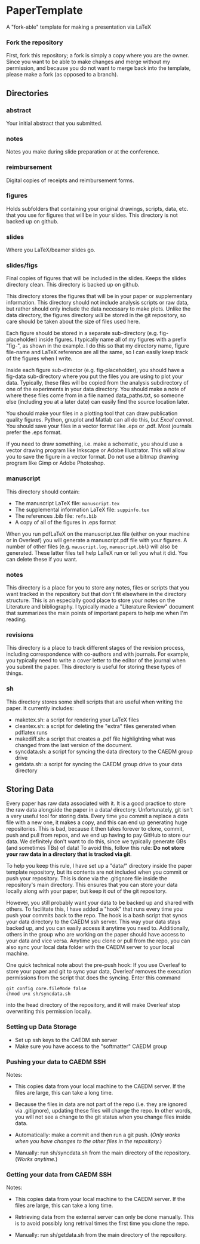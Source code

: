 # PaperTemplate
A "fork-able" template for making a presentation via LaTeX

### Fork the repository
First, fork this repository; a fork is simply a copy where you are the owner.
Since you want to be able to make changes and merge without my permission, and because you do not want to merge back into the template, please make a fork (as opposed to a branch).

## Directories

### abstract
Your initial abstract that you submitted.

### notes
Notes you make during slide preparation or at the conference.

### reimbursement
Digital copies of receipts and reimbursement forms.

### figures
Holds subfolders that containing your original drawings, scripts, data, etc. that you use for figures that will be in your slides.
This directory is not backed up on github.

### slides
Where you LaTeX/beamer slides go.

### slides/figs
Final copies of figures that will be included in the slides. Keeps the slides directory clean.
This directory is backed up on github.

This directory stores the figures that will be in your paper or supplementary information.
This directory should not include analysis scripts or raw data, but rather should only include the data necessary to make plots.
Unlike the data directory, the figures directory *will* be stored in the git repository, so care should be taken about the size of files used here.

Each figure should be stored in a separate sub-directory (e.g. fig-placeholder) inside figures.
I typically name all of my figures with a prefix "fig-", as shown in the example.
I do this so that my directory name, figure file-name and LaTeX reference are all the same, so I can easily keep track of the figures when I write.

Inside each figure sub-director (e.g. fig-placeholder), you should have a fig-data sub-directory where you put the files you are using to plot your data.
Typically, these files will be copied from the analysis subdirectory of one of the experiments in your data directory.
You should make a note of where these files come from in a file named data\_paths.txt, so someone else (including you at a later date) can easily find the source location later.

You should make your files in a plotting tool that can draw publication quality figures.
Python, gnuplot and Matlab can all do this, but *Excel cannot*.
You should save your files in a vector format like .eps or .pdf.
Most journals prefer the .eps format.

If you need to draw something, i.e. make a schematic, you should use a vector drawing program like Inkscape or Adobe Illustrator.
This will allow you to save the figure in a vector format.
Do not use a bitmap drawing program like Gimp or Adobe Photoshop.

### manuscript
This directory should contain:
- The manuscript LaTeX file: `manuscript.tex`
- The supplemental information LaTeX file: `suppinfo.tex`
- The references .bib file: `refs.bib`
- A copy of all of the figures in .eps format

When you run pdfLaTeX on the manuscript.tex file (either on your machine or in Overleaf) you will generate a manuscript.pdf file with your figures.
A number of other files (e.g. `mauscript.log`, `manuscript.bbl`) will also be generated.
These latter files tell help LaTeX run or tell you what it did.
You can delete these if you want.

### notes
This directory is a place for you to store any notes, files or scripts that you want tracked in the repository but that don't fit elsewhere in the directory structure.
This is an especially good place to store your notes on the Literature and bibliography.
I typically made a "Literature Review" document that summarizes the main points of important papers to help me when I'm reading.

### revisions
This directory is a place to track different stages of the revision process, including correspondence with co-authors and with journals.
For example, you typically need to write a cover letter to the editor of the journal when you submit the paper.
This directory is useful for storing these types of things.

### sh
This directory stores some shell scripts that are useful when writing the paper.
It currently includes:
- maketex.sh: a script for rendering your LaTeX files
- cleantex.sh: a script for deleting the "extra" files generated when pdflatex runs
- makediff.sh: a script that creates a .pdf file highlighting what was changed from the last version of the document.
- syncdata.sh: a script for syncing the data directory to the CAEDM group drive
- getdata.sh: a script for syncing the CAEDM group drive to your data directory

## Storing Data

Every paper has raw data associated with it.
It is a good practice to store the raw data alongside the paper in a data/ directory.
Unfortunately, git isn't a very useful tool for storing data.
Every time you commit a replace a data file with a new one, it makes a copy, and this can end up generating huge repositories.
This is bad, because it then takes forever to clone, commit, push and pull from repos, and we end up having to pay GitHub to store our data.
We definitely don't want to do this, since we typically generate GBs (and sometimes TBs) of data!
To avoid this, follow this rule: **Do not store your raw data in a directory that is tracked via git**.

To help you keep this rule, I have set up a "data/" directory inside the paper template repository, but its contents are not included when you commit or push your repository.
This is done via the .gitignore file inside the repository's main directory.
This ensures that you can store your data locally along with your paper, but keep it out of the git repository.

However, you still probably want your data to be backed up and shared with others.
To facilitate this, I have added a "hook" that runs every time you push your commits back to the repo.
The hook is a bash script that syncs your data directory to the CAEDM ssh server.
This way your data stays backed up, and you can easily access it anytime you need to.
Additionally, others in the group who are working on the paper should have access to your data and vice versa.
Anytime you clone or pull from the repo, you can also sync your local data folder with the CAEDM server to your local machine.

One quick technical note about the pre-push hook: If you use Overleaf to store your paper and git to sync your data, Overleaf removes the execution permissions from the script that does the syncing. Enter this command
```
git config core.fileMode false
chmod u+x sh/syncdata.sh 
```
into the head directory of the repository, and it will make Overleaf stop overwriting this permission locally.

### Setting up Data Storage
* Set up ssh keys to the CAEDM ssh server
* Make sure you have access to the "softmatter" CAEDM group

### Pushing your data to CAEDM SSH
Notes: 
* This copies data from your local machine to the CAEDM server.
If the files are large, this can take a long time.  
* Because the files in data are not part of the repo (i.e. they are ignored via .gitignore), 
updating these files will change the repo.
In other words, you will not see a change to the git status when you change files inside data.

* Automatically: make a commit and then run a git push. (*Only works when you have changes to the other files in the repository.*)
* Manually: run sh/syncdata.sh from the main directory of the repository. (*Works anytime.*)

### Getting your data from CAEDM SSH
Notes: 
* This copies data from your local machine to the CAEDM server.
If the files are large, this can take a long time.  
* Retrieving data from the external server can only be done manually.
This is to avoid possibly long retrival times the first time you clone the repo.

* Manually: run sh/getdata.sh from the main directory of the repository.

